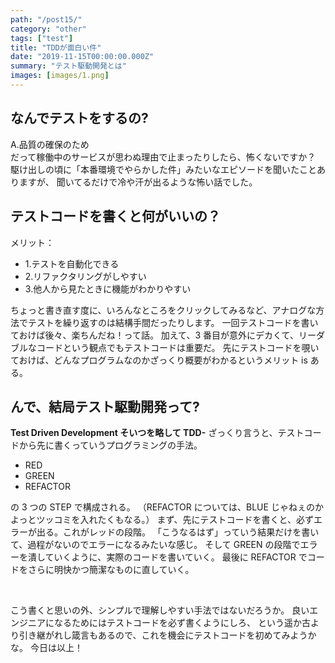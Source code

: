 ```yaml
---
path: "/post15/"
category: "other"
tags: ["test"]
title: "TDDが面白い件"
date: "2019-11-15T00:00:00.000Z"
summary: "テスト駆動開発とは"
images: [images/1.png]
---
```


## なんでテストをするの?

A.品質の確保のため  
だって稼働中のサービスが思わぬ理由で止まったりしたら、怖くないですか？
駆け出しの頃に「本番環境でやらかした件」みたいなエピソードを聞いたことありますが、
聞いてるだけで冷や汗が出るような怖い話でした。

## テストコードを書くと何がいいの？

メリット：

- 1.テストを自動化できる
- 2.リファクタリングがしやすい
- 3.他人から見たときに機能がわかりやすい

ちょっと書き直す度に、いろんなところをクリックしてみるなど、アナログな方法でテストを繰り返すのは結構手間だったりします。
一回テストコードを書いておけば後々、楽ちんだね！って話。
加えて、3 番目が意外にデカくて、リーダブルなコードという観点でもテストコードは重要だ。
先にテストコードを覗いておけば、どんなプログラムなのかざっくり概要がわかるというメリット is ある。

## んで、結局テスト駆動開発って?

**Test Driven Development そいつを略して TDD-**
ざっくり言うと、テストコードから先に書くっていうプログラミングの手法。

- RED
- GREEN
- REFACTOR

の 3 つの STEP で構成される。
（REFACTOR については、BLUE じゃねぇのかよっとツッコミを入れたくもなる。）
まず、先にテストコードを書くと、必ずエラーが出る。これがレッドの段階。
「こうなるはず」っていう結果だけを書いて、過程がないのでエラーになるみたいな感じ。
そして GREEN の段階でエラーを潰していくように、実際のコードを書いていく。
最後に REFACTOR でコードをさらに明快かつ簡潔なものに直していく。

<br/>

こう書くと思いの外、シンプルで理解しやすい手法ではないだろうか。
良いエンジニアになるためにはテストコードを必ず書くようにしろ、
という遥か古より引き継がれし箴言もあるので、これを機会にテストコードを初めてみようかな。
今日は以上！

